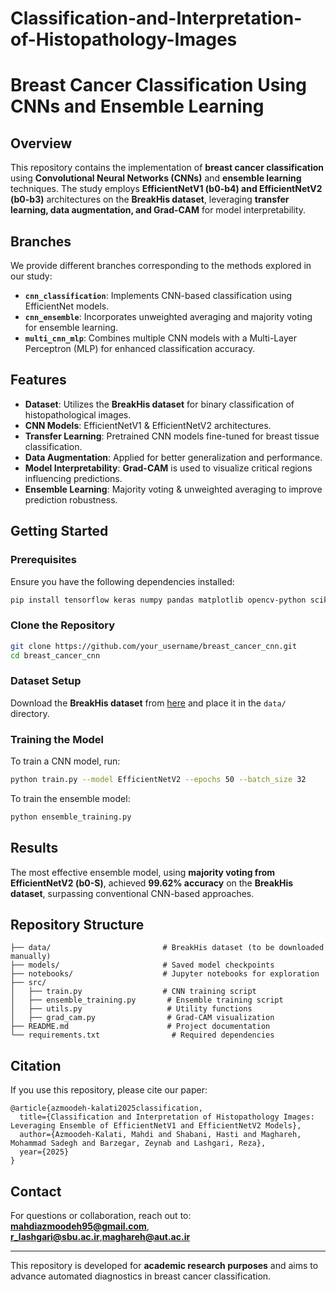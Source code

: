 # Classification-and-Interpretation-of-Histopathology-Images

# Breast Cancer Classification Using CNNs and Ensemble Learning

## Overview
This repository contains the implementation of **breast cancer classification** using **Convolutional Neural Networks (CNNs)** and **ensemble learning** techniques. The study employs **EfficientNetV1 (b0-b4) and EfficientNetV2 (b0-b3)** architectures on the **BreakHis dataset**, leveraging **transfer learning, data augmentation, and Grad-CAM** for model interpretability.

## Branches
We provide different branches corresponding to the methods explored in our study:

- **`cnn_classification`**: Implements CNN-based classification using EfficientNet models.
- **`cnn_ensemble`**: Incorporates unweighted averaging and majority voting for ensemble learning.
- **`multi_cnn_mlp`**: Combines multiple CNN models with a Multi-Layer Perceptron (MLP) for enhanced classification accuracy.

## Features
- **Dataset**: Utilizes the **BreakHis dataset** for binary classification of histopathological images.
- **CNN Models**: EfficientNetV1 & EfficientNetV2 architectures.
- **Transfer Learning**: Pretrained CNN models fine-tuned for breast tissue classification.
- **Data Augmentation**: Applied for better generalization and performance.
- **Model Interpretability**: **Grad-CAM** is used to visualize critical regions influencing predictions.
- **Ensemble Learning**: Majority voting & unweighted averaging to improve prediction robustness.

## Getting Started
### Prerequisites
Ensure you have the following dependencies installed:
```bash
pip install tensorflow keras numpy pandas matplotlib opencv-python scikit-learn torch torchvision torchaudio albumentations
```

### Clone the Repository
```bash
git clone https://github.com/your_username/breast_cancer_cnn.git
cd breast_cancer_cnn
```

### Dataset Setup
Download the **BreakHis dataset** from [here](https://web.inf.ufpr.br/vri/databases/breast-cancer-histopathological-database/) and place it in the `data/` directory.

### Training the Model
To train a CNN model, run:
```bash
python train.py --model EfficientNetV2 --epochs 50 --batch_size 32
```

To train the ensemble model:
```bash
python ensemble_training.py
```

## Results
The most effective ensemble model, using **majority voting from EfficientNetV2 (b0-S)**, achieved **99.62% accuracy** on the **BreakHis dataset**, surpassing conventional CNN-based approaches.

## Repository Structure
```
├── data/                         # BreakHis dataset (to be downloaded manually)
├── models/                       # Saved model checkpoints
├── notebooks/                    # Jupyter notebooks for exploration
├── src/
│   ├── train.py                  # CNN training script
│   ├── ensemble_training.py       # Ensemble training script
│   ├── utils.py                   # Utility functions
│   ├── grad_cam.py                # Grad-CAM visualization
├── README.md                      # Project documentation
└── requirements.txt                # Required dependencies
```

## Citation
If you use this repository, please cite our paper:
```
@article{azmoodeh-kalati2025classification,
  title={Classification and Interpretation of Histopathology Images: Leveraging Ensemble of EfficientNetV1 and EfficientNetV2 Models},
  author={Azmoodeh-Kalati, Mahdi and Shabani, Hasti and Maghareh, Mohammad Sadegh and Barzegar, Zeynab and Lashgari, Reza},
  year={2025}
}
```

## Contact
For questions or collaboration, reach out to: **mahdiazmoodeh95@gmail.com**, **r_lashgari@sbu.ac.ir**,**maghareh@aut.ac.ir**

---
This repository is developed for **academic research purposes** and aims to advance automated diagnostics in breast cancer classification.
